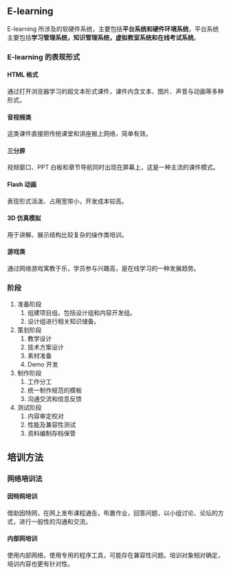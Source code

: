 ## E-learning
E-learning 所涉及的软硬件系统，主要包括**平台系统和硬件环境系统**，平台系统主要包括**学习管理系统，知识管理系统，虚拟教室系统和在线考试系统**。
### E-learning 的表现形式
#### HTML 格式
通过打开浏览器学习的超文本形式课件，课件内含文本、图片、声音与动画等多种形式。
#### 音视频类
这类课件直接把传统课堂和讲座搬上网络，简单有效。
#### 三分屏
视频窗口、PPT 白板和章节导航同时出现在屏幕上，这是一种主流的课件模式。
#### Flash 动画
表现形式活泼、占用宽带小，开发成本较高。
#### 3D 仿真模拟
用于讲解、展示结构比较复杂的操作类培训。
#### 游戏类
通过网络游戏寓教于乐，学员参与兴趣高，是在线学习的一种发展趋势。
### 阶段
1. 准备阶段
	1. 组建项目组。包括设计组和内容开发组。
	2. 设计组进行相关知识储备。
2. 策划阶段
	1. 教学设计
	2. 技术方案设计
	3. 素材准备
	4. Demo 开发
3. 制作阶段
	1. 工作分工
	2. 统一制作规范的模板
	3. 沟通交流和信息反馈
4. 测试阶段
	1. 内容审定校对
	2. 性能及兼容性测试
	3. 资料编制存档保管
## 培训方法
### 网络培训法
#### 因特网培训
借助因特网，在网上发布课程通告，布置作业，回答问题，以小组讨论、论坛的方式，进行一般性的沟通和交流。
#### 内部网培训
使用内部网络，使用专用的程序工具，可能存在兼容性问题。培训对象相对确定，培训内容也更有针对性。